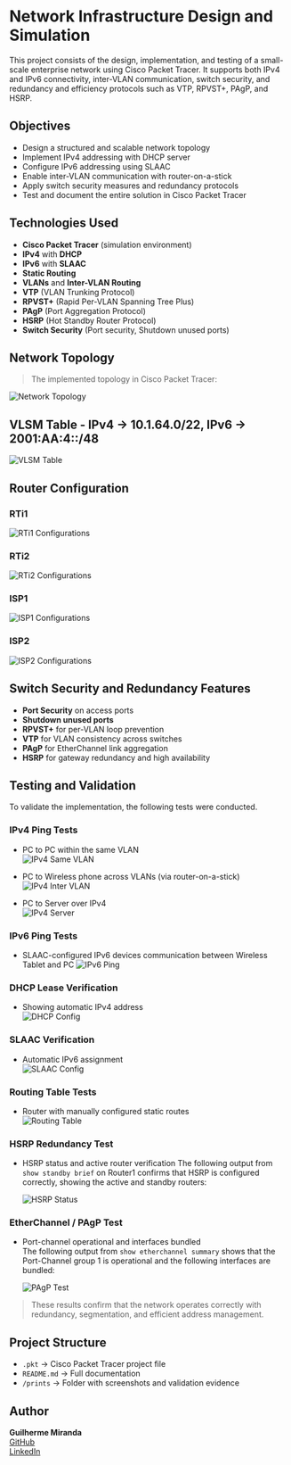 # Network Infrastructure Design and Simulation

This project consists of the design, implementation, and testing of a small-scale enterprise network using Cisco Packet Tracer. It supports both IPv4 and IPv6 connectivity, inter-VLAN communication, switch security, and redundancy and efficiency protocols such as VTP, RPVST+, PAgP, and HSRP.

## Objectives

- Design a structured and scalable network topology
- Implement IPv4 addressing with DHCP server
- Configure IPv6 addressing using SLAAC
- Enable inter-VLAN communication with router-on-a-stick
- Apply switch security measures and redundancy protocols
- Test and document the entire solution in Cisco Packet Tracer

## Technologies Used

- **Cisco Packet Tracer** (simulation environment)
- **IPv4** with **DHCP**
- **IPv6** with **SLAAC**
- **Static Routing**
- **VLANs** and **Inter-VLAN Routing**
- **VTP** (VLAN Trunking Protocol)
- **RPVST+** (Rapid Per-VLAN Spanning Tree Plus)
- **PAgP** (Port Aggregation Protocol)
- **HSRP** (Hot Standby Router Protocol)
- **Switch Security** (Port security, Shutdown unused ports)

## Network Topology

> The implemented topology in Cisco Packet Tracer:

![Network Topology](prints/networkTopology.png)


## VLSM Table - IPv4 -> 10.1.64.0/22, IPv6 -> 2001:AA:4::/48

![VLSM Table](prints/vlsmTable.png)


## Router Configuration

### RTi1

![RTi1 Configurations](prints/configRTi1.png)

### RTi2

![RTi2 Configurations](prints/configRTi2.png)

### ISP1

![ISP1 Configurations](prints/configISP1.png)

### ISP2

![ISP2 Configurations](prints/configISP2.png)


## Switch Security and Redundancy Features

- **Port Security** on access ports
- **Shutdown unused ports**
- **RPVST+** for per-VLAN loop prevention
- **VTP** for VLAN consistency across switches
- **PAgP** for EtherChannel link aggregation
- **HSRP** for gateway redundancy and high availability

## Testing and Validation

To validate the implementation, the following tests were conducted.

### IPv4 Ping Tests

- PC to PC within the same VLAN  
  ![IPv4 Same VLAN](prints/pingIpv4SameVlan.png)

- PC to Wireless phone across VLANs (via router-on-a-stick)  
  ![IPv4 Inter VLAN](prints/pingIpv4InterVlan.png)

- PC to Server over IPv4  
  ![IPv4 Server](prints/pingIpv4Server.png)

### IPv6 Ping Tests

- SLAAC-configured IPv6 devices communication between Wireless Tablet and PC 
  ![IPv6 Ping](prints/pingIpv6.png)

### DHCP Lease Verification

- Showing automatic IPv4 address  
  ![DHCP Config](prints/dhcpIpv4.png)

### SLAAC Verification

- Automatic IPv6 assignment  
  ![SLAAC Config](prints/slaacConfig.png)

### Routing Table Tests

- Router with manually configured static routes  
  ![Routing Table](prints/routerRoutingTable.png)

### HSRP Redundancy Test

- HSRP status and active router verification 
The following output from `show standby brief` on Router1 confirms that HSRP is configured correctly, showing the active and standby routers:

  ![HSRP Status](prints/hsrpStatus.png)

### EtherChannel / PAgP Test

- Port-channel operational and interfaces bundled  
The following output from `show etherchannel summary` shows that the Port-Channel group 1 is operational and the following interfaces are bundled:

  ![PAgP Test](prints/pagpStatus.png)


> These results confirm that the network operates correctly with redundancy, segmentation, and efficient address management.

## Project Structure

- `.pkt` -> Cisco Packet Tracer project file  
- `README.md` -> Full documentation  
- `/prints` -> Folder with screenshots and validation evidence

## Author

**Guilherme Miranda**  
[GitHub](https://github.com/gkmgrm)  
[LinkedIn](https://www.linkedin.com/in/gmiranda123/)
